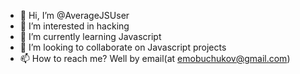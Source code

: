 - 👋 Hi, I’m @AverageJSUser
- 👀 I’m interested in hacking
- 🌱 I’m currently learning Javascript
- 💞️ I’m looking to collaborate on Javascript projects
- 📫 How to reach me? Well by email(at emobuchukov@gmail.com)

<!---
AverageJSUser/AverageJSUser is a ✨ special ✨ repository because its `README.md` (this file) appears on your GitHub profile.
You can click the Preview link to take a look at your changes.
--->
